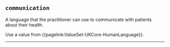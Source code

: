 ## `communication`

A language that the practitioner can use to communicate with patients about their health.

Use a value from {{pagelink:ValueSet-UKCore-HumanLanguage}}.

---

